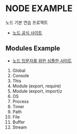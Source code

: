 # NODE EXAMPLE

노드 기본 연습 프로젝트

- [노드 공식 사이트](https://nodejs.org/en/docs/)

## Modules Example

- [노드 입문자를 위한 심플한 사이트](https://nodejs.dev/learn)

1. Global
2. Console
3. This
4. Module (export, require)
5. Module (export, import)z
6. OS
7. Process
8. Timer
9. Path
10. File
11. Buffer
12. Stream
